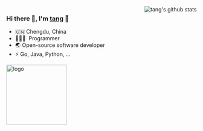 <img align="right" src="https://github-readme-stats.vercel.app/api?username=tcoz6y&show_icons=true&theme=vue" alt="tang's github stats" />

### Hi there  👋, I'm [tang](https://zhen.tcozy.online/) 🎉

- 🇨🇳 Chengdu, China
- 🧑🏻‍💻 &nbsp;Programmer
- 🌏 Open-source software developer
- ⚡ Go, Java, Python, ...

<img src="https://github-profile-trophy.vercel.app/?username=tcoz6y&theme=flat&column=7&margin-w=10" alt="logo" height="160" align="center" />
